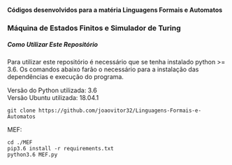 <h4>Códigos desenvolvidos para a matéria Linguagens Formais e Automatos</h4>
<h3>Máquina de Estados Finitos e Simulador de Turing</h3>

##### Como Utilizar Este Repositório

Para utilizar este repositório é necessário que se tenha instalado python >= 3.6. Os comandos abaixo farão o necessário para a instalação das dependências e execução do programa.

Versão do Python utilizada: 3.6<br>
Versão Ubuntu utilizada: 18.04.1

```
git clone https://github.com/joaovitor32/Linguagens-Formais-e-Automatos
```

MEF:

```
cd ./MEF
pip3.6 install -r requirements.txt
python3.6 MEF.py
```
